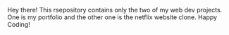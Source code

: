 Hey there!
This rsepository contains only the two of my web dev projects.
One is my portfolio and the other one is the netflix website clone.
Happy Coding!
